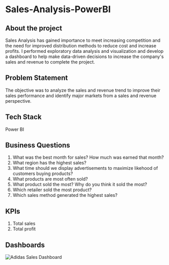 # Sales-Analysis-PowerBI

## About the project
Sales Analysis has gained importance to meet increasing competition and the need for improved distribution methods to reduce cost and increase profits. I performed exploratory data analysis and visualization and develop a dashboard to help make data-driven decisions to increase the company's sales and revenue to complete the project. 

## Problem Statement
The objective was to analyze the sales and revenue trend to improve their sales performance and identify major markets from a sales and revenue perspective.

## Tech Stack
Power BI

## Business Questions
1. What was the best month for sales? How much was earned that month?
2. What region has the highest sales?
3. What time should we display advertisements to maximize likehood of customers buying products?
4. What products are most often sold?
5. What product sold the most? Why do you think it sold the most?
6. Which retailer sold the most product?
7. Which sales method generated the highest sales?

## KPIs
1. Total sales 
2. Total profit 

## Dashboards
![Adidas Sales Dashboard](https://user-images.githubusercontent.com/115374063/230192582-b281333c-4074-44ed-aeee-2ca9a5fd4ead.png)
